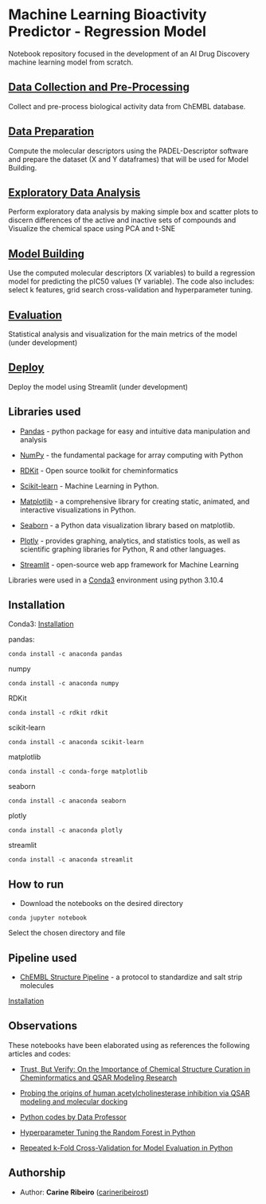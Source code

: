 
# Machine Learning Bioactivity Predictor - Regression Model

Notebook repository focused in the development of an AI Drug Discovery
machine learning model from scratch. 

## [Data Collection and Pre-Processing](https://github.com/carineribeirost/machine-learning-bioactivity-predictor-regression-model/blob/main/Data%20Collection%20and%20Pre-Processing.ipynb)
Collect and pre-process biological activity data from
ChEMBL database.

## [Data Preparation](https://github.com/carineribeirost)
Compute the molecular descriptors using the PADEL-Descriptor software and 
prepare the dataset (X and Y dataframes) that will be used for Model Building.

## [Exploratory Data Analysis](https://github.com/carineribeirost) 
Perform exploratory data analysis by making simple box 
and scatter plots to discern differences of the 
active and inactive sets of compounds and Visualize the 
chemical space using PCA and t-SNE 

## [Model Building](https://github.com/carineribeirost)
Use the computed molecular descriptors (X variables) 
to build a regression model for predicting the pIC50 values (Y variable).
The code also includes: select k features, grid search cross-validation 
and hyperparameter tuning.

## [Evaluation](https://github.com/carineribeirost)
Statistical analysis and visualization for the main metrics of the model 
(under development)

## [Deploy](https://github.com/carineribeirost)
Deploy the model using Streamlit (under development)

## Libraries used

* [Pandas](https://pandas.pydata.org/) - python package for easy and intuitive data manipulation and analysis

* [NumPy](https://numpy.org/) -  the fundamental package for array computing with Python

* [RDKit](https://www.rdkit.org/) - Open source toolkit for cheminformatics

* [Scikit-learn](https://scikit-learn.org/stable/) - Machine Learning in Python.

* [Matplotlib](https://matplotlib.org/) - a comprehensive library for creating static, animated, and interactive visualizations in Python.

* [Seaborn](https://seaborn.pydata.org/) - a Python data visualization library based on matplotlib.  

* [Plotly](https://plotly.com/) - provides graphing, analytics, and statistics tools, as well as scientific graphing libraries for Python, R and other languages.

* [Streamlit](https://streamlit.io/) - open-source web app framework for Machine Learning

Libraries were used in a [Conda3](https://docs.conda.io/en/latest/) environment using python 3.10.4

## Installation

Conda3: [Installation](https://docs.anaconda.com/anaconda/install/index.html)

pandas:
```
conda install -c anaconda pandas
```
numpy
```
conda install -c anaconda numpy
```
RDKit
```
conda install -c rdkit rdkit
```
scikit-learn
```
conda install -c anaconda scikit-learn
```
matplotlib
```
conda install -c conda-forge matplotlib
```
seaborn
```
conda install -c anaconda seaborn
```
plotly
```
conda install -c anaconda plotly
```
streamlit
```
conda install -c anaconda streamlit
```
## How to run
* Download the notebooks on the desired directory
```
conda jupyter notebook 
```
Select the chosen directory and file

## Pipeline used

* [ChEMBL Structure Pipeline](https://github.com/ChEMBL_Structure_Pipeline) - a protocol to standardize and salt strip molecules

[Installation](https://github.com/ChEMBL_Structure_Pipeline/blob/master/README.md)

## Observations

These notebooks have been elaborated using 
as references the following articles and codes:

* [Trust, But Verify: On the Importance of Chemical Structure Curation in Cheminformatics and QSAR Modeling Research](https://pubs.acs.org/doi/10.1021/ci100176x)

* [Probing the origins of human acetylcholinesterase inhibition via QSAR modeling and molecular docking](https://pubmed.ncbi.nlm.nih.gov/27602288/)

* [Python codes by Data Professor](https://github.com/dataprofessor/code/tree/master/python)

* [Hyperparameter Tuning the Random Forest in Python](https://towardsdatascience.com/hyperparameter-tuning-the-random-forest-in-python-using-scikit-learn-28d2aa77dd74)

* [Repeated k-Fold Cross-Validation for Model Evaluation in Python](https://machinelearningmastery.com/repeated-k-fold-cross-validation-with-python/)

## Authorship
* Author: **Carine Ribeiro** ([carineribeirost](https://github.com/carineribeirost))

